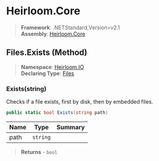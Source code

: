 # Heirloom.Core

> **Framework**: .NETStandard,Version=v2.1  
> **Assembly**: [Heirloom.Core][0]

## Files.Exists (Method)

> **Namespace**: [Heirloom.IO][0]  
> **Declaring Type**: [Files][1]

### Exists(string)

Checks if a file exists, first by disk, then by embedded files.

```cs
public static bool Exists(string path)
```

| Name | Type     | Summary |
|------|----------|---------|
| path | `string` |         |

> **Returns** - `bool`

[0]: ../../../Heirloom.Core.md
[1]: ../Files.md

